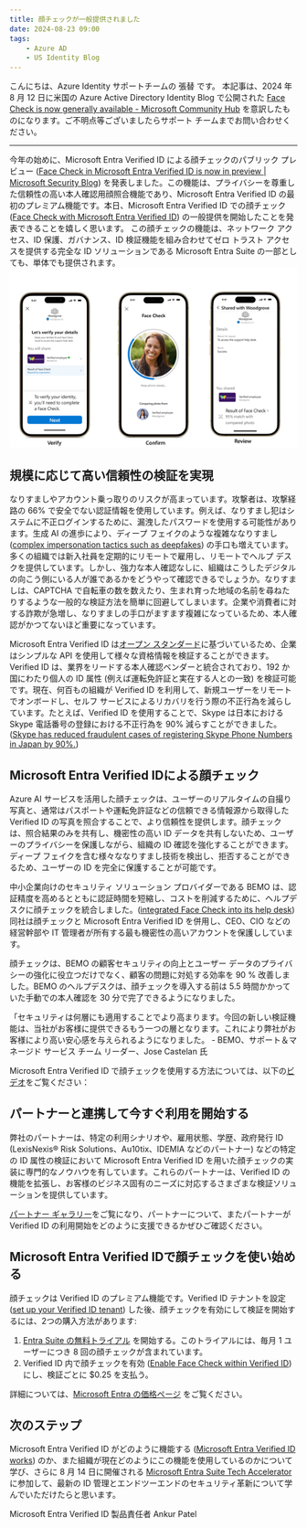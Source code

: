 ```yaml
---
title: 顔チェックが一般提供されました
date: 2024-08-23 09:00
tags:
    - Azure AD
    - US Identity Blog
---
```


こんにちは、Azure Identity サポートチームの 張替 です。
本記事は、2024 年 8 月 12 日に米国の Azure Active Directory Identity Blog で公開された [Face Check is now generally available - Microsoft Community Hub](https://techcommunity.microsoft.com/t5/microsoft-entra-blog/face-check-is-now-generally-available/ba-p/4175880) を意訳したものになります。ご不明点等ございましたらサポート チームまでお問い合わせください。

---

今年の始めに、Microsoft Entra Verified ID による顔チェックのパブリック プレビュー ([Face Check in Microsoft Entra Verified ID is now in preview | Microsoft Security Blog](https://www.microsoft.com/en-us/security/blog/2024/02/06/microsoft-entra-verified-id-introduces-face-check-in-preview/?culture=en-us&country=us)) を発表しました。この機能は、プライバシーを尊重した信頼性の高い本人確認用顔照合機能であり、Microsoft Entra Verified ID の最初のプレミアム機能です。本日、Microsoft Entra Verified ID での顔チェック ([Face Check with Microsoft Entra Verified ID](https://aka.ms/VerifyOnce)) の一般提供を開始したことを発表できることを嬉しく思います。
この顔チェックの機能は、ネットワーク アクセス、ID 保護、ガバナンス、ID 検証機能を組み合わせてゼロ トラスト アクセスを提供する完全な ID ソリューションである Microsoft Entra Suite の一部としても、単体でも提供されます。
![図 1](./face-check-is-now-generally-available/face-check-is-now-generally-available1.png)

 
## 規模に応じて高い信頼性の検証を実現

なりすましやアカウント乗っ取りのリスクが高まっています。攻撃者は、攻撃経路の 66% で安全でない認証情報を使用しています。例えば、なりすまし犯はシステムに不正ログインするために、漏洩したパスワードを使用する可能性があります。生成 AI の進歩により、ディープ フェイクのような複雑ななりすまし ([complex impersonation tactics such as deepfakes](https://www.forrester.com/blogs/state-of-cybersecurity-innovation-rsa-conference-2024/#:~:text=Forrester%20calls%20out%20deepfakes%20as%20one%20of%20the,and%20brand%20damage%2C%20amplification%20of%20misinformation%2C%20and%20more.)) の手口も増えています。多くの組織では新入社員を定期的にリモートで雇用し、リモートでヘルプ デスクを提供しています。しかし、強力な本人確認なしに、組織はこうしたデジタルの向こう側にいる人が誰であるかをどうやって確認できるでしょうか。なりすましは、CAPTCHA で自転車の数を数えたり、生まれ育った地域の名前を尋ねたりするような一般的な検証方法を簡単に回避してしまいます。企業や消費者に対する詐欺が急増し、なりすましの手口がますます複雑になっているため、本人確認がかつてないほど重要になっています。

Microsoft Entra Verified ID は[オープン スタンダード](https://learn.microsoft.com/en-us/entra/verified-id/verifiable-credentials-standards)に基づいているため、企業はシンプルな API を使用して様々な資格情報を検証することができます。Verified ID は、業界をリードする本人確認ベンダーと統合されており、192 か国にわたり個人の ID 属性 (例えば運転免許証と実在する人との一致) を検証可能です。現在、何百もの組織が Verified ID を利用して、新規ユーザーをリモートでオンボードし、セルフ サービスによるリカバリを行う際の不正行為を減らしています。たとえば、Verified ID を使用することで、Skype は日本における Skype 電話番号の登録における不正行為を 90% 減らすことができました。([Skype has reduced fraudulent cases of registering Skype Phone Numbers in Japan by 90%.](https://customers.microsoft.com/en-us/story/1797457886423966307-skype-microsoft-entra-verified-id-telecommunications-en-united-states))

 
## Microsoft Entra Verified IDによる顔チェック

Azure AI サービスを活用した顔チェックは、ユーザーのリアルタイムの自撮り写真と、通常はパスポートや運転免許証などの信頼できる情報源から取得した Verified ID の写真を照合することで、より信頼性を提供します。顔チェックは、照合結果のみを共有し、機密性の高い ID データを共有しないため、ユーザーのプライバシーを保護しながら、組織の ID 確認を強化することができます。ディープ フェイクを含む様々ななりすまし技術を検出し、拒否することができるため、ユーザーの ID を完全に保護することが可能です。

中小企業向けのセキュリティ ソリューション プロバイダーである BEMO は、認証精度を高めるとともに認証時間を短縮し、コストを削減するために、ヘルプデスクに顔チェックを統合しました。([integrated Face Check into its help desk](https://customers.microsoft.com/en-us/story/1780443211662273433-bemo-azure-ai-professional-services-en-united-states)) 同社は顔チェックと Microsoft Entra Verified ID を併用し、CEO、CIO などの経営幹部や IT 管理者が所有する最も機密性の高いアカウントを保護ししています。

顔チェックは、BEMO の顧客セキュリティの向上とユーザー データのプライバシーの強化に役立つだけでなく、顧客の問題に対処する効率を 90 % 改善しました。BEMO のヘルプデスクは、顔チェックを導入する前は 5.5 時間かかっていた手動での本人確認を 30 分で完了できるようになりました。

「セキュリティは何層にも適用することでより高まります。今回の新しい検証機能は、当社がお客様に提供できるもう一つの層となります。これにより弊社がお客様により高い安心感を与えられるようになりました。 - BEMO、サポート＆マネージド サービス チーム リーダー、Jose Castelan 氏
 
Microsoft Entra Verified ID で顔チェックを使用する方法については、以下の[ビデオ](https://www.youtube.com/watch?v=HG6-aLnDoM0)をご覧ください：


## パートナーと連携して今すぐ利用を開始する
 
弊社のパートナーは、特定の利用シナリオや、雇用状態、学歴、政府発行 ID (LexisNexis® Risk Solutions、Au10tix、IDEMIA などのパートナー) などの特定の ID 属性の検証において Microsoft Entra Verified ID を用いた顔チェックの実装に専門的なノウハウを有しています。これらのパートナーは、Verified ID の機能を拡張し、お客様のビジネス固有のニーズに対応するさまざまな検証ソリューションを提供しています。

[パートナー ギャラリー](https://learn.microsoft.com/en-us/entra/verified-id/partner-gallery)をご覧になり、パートナーについて、またパートナーが Verified ID の利用開始をどのように支援できるかぜひご確認ください。

## Microsoft Entra Verified IDで顔チェックを使い始める

顔チェックは Verified ID のプレミアム機能です。Verified ID テナントを設定 ([set up your Verified ID tenant](https://learn.microsoft.com/en-us/entra/verified-id/verifiable-credentials-configure-tenant-quick)) した後、顔チェックを有効にして検証を開始するには、2つの購入方法があります:

1. [Entra Suite の無料トライアル](https://signup.microsoft.com/get-started/signup?products=2ebf8ffa-7de1-4d14-9b15-238f5ca77671&ali=1&bac=1&signedinuser=harrispodell%40microsoft.com) を開始する。このトライアルには、毎月 1 ユーザーにつき 8 回の顔チェックが含まれています。
2. Verified ID 内で顔チェックを有効 ([Enable Face Check within Verified ID](https://learn.microsoft.com/en-us/entra/verified-id/verified-id-pricing)) にし、検証ごとに $0.25 を支払う。
 
詳細については、[Microsoft Entra の価格ページ](https://www.microsoft.com/en-us/security/business/microsoft-entra-pricing#x19dd145549294bd29b03a3bbcfd773ed) をご覧ください。
 
## 次のステップ

Microsoft Entra Verified ID がどのように機能する ([Microsoft Entra Verified ID works](https://www.microsoft.com/en-us/security/business/identity-access/microsoft-entra-verified-id)) のか、また組織が現在どのようにこの機能を使用しているのかについて学び、さらに 8 月 14 日に開催される [Microsoft Entra Suite Tech Accelerator](https://techcommunity.microsoft.com/t5/tech-community-live/microsoft-entra-suite-tech-accelerator/ev-p/4189272) に参加して、最新の ID 管理とエンドツーエンドのセキュリティ革新について学んでいただけたらと思います。
 
Microsoft Entra Verified ID 製品責任者 Ankur Patel
